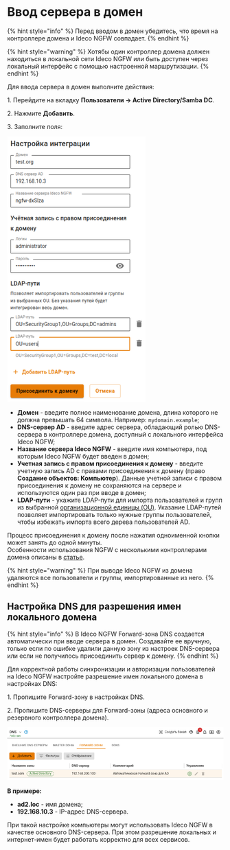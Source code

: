 # Ввод сервера в домен

{% hint style="info" %}
Перед вводом в домен убедитесь, что время на контроллере домена и Ideco NGFW совпадает.
{% endhint %}

{% hint style="warning" %}
Хотябы один контроллер домена должен находиться в локальной сети Ideco NGFW или быть доступен через локальный интерфейс с помощью настроенной маршрутизации.
{% endhint %}

Для ввода сервера в домен выполните действия:

1\. Перейдите на вкладку **Пользователи -> Active Directory/Samba DC**.

2\. Нажмите **Добавить**.

3\. Заполните поля:

![](/.gitbook/assets/active-directory.png)

   * **Домен** - введите полное наименование домена, длина которого не должна превышать 64 символа. Например: `mydomain.example`;
   * **DNS-сервер AD** - введите адрес сервера, обладающий ролью DNS-сервера в контроллере домена, доступный с локального интерфейса Ideco NGFW;
   * **Название сервера Ideco NGFW** - введите имя компьютера, под которым Ideco NGFW будет введен в домен;
   * **Учетная запись с правом присоединения к домену** - введите учетную запись AD с правами присоединения к домену (право **Создание объектов: Компьютер**). Данные учетной записи с правом присоединения к домену не сохраняются на сервере и используются один раз при вводе в домен;
   * **LDAP-пути** - укажите LDAP-пути для импорта пользователей и групп из выбранной [организационной единицы (OU)](https://serverspace.ru/support/help/kak-upravlyat-ou-v-active-directory/?utm_source=google.com&utm_medium=organic&utm_campaign=google.com&utm_referrer=google.com). Указание LDAP-путей позволяет импортировать только нужные группы пользователей, чтобы избежать импорта всего дерева пользователей AD.

Процесс присоединения к домену после нажатия одноименной кнопки может занять до одной минуты.\
Особенности использования NGFW с несколькими контроллерами домена описаны в [статье](README.md#osobennosti-ispolzovaniya-integracii-s-neskolkimi-kontrollerami-domena).

{% hint style="warning" %}
При выводе Ideco NGFW из домена удаляются все пользователи и группы, импортированные из него.
{% endhint %}

## Настройка DNS для разрешения имен локального домена

{% hint style="info" %}
В Ideco NGFW Forward-зона DNS создается автоматически при вводе сервера в домен. Создавайте ее вручную, только если по ошибке удалили данную зону из настроек DNS-сервера или если не получилось присоединить сервер к домену.
{% endhint %}

Для корректной работы синхронизации и авторизации пользователей на Ideco NGFW настройте разрешение имен локального домена в настройках DNS:

1\. Пропишите Forward-зону в настройках DNS.

2\. Пропишите DNS-серверы для Forward-зоны (адреса основного и резервного контроллера домена).

![](/.gitbook/assets/dns.png)

**В примере:**

* **ad2.loc** - имя домена;
* **192.168.10.3** - IP-адрес DNS-сервера.

При такой настройке компьютеры могут использовать Ideco NGFW в качестве основного DNS-сервера. При этом разрешение локальных и интернет-имен будет работать корректно для всех сервисов.
